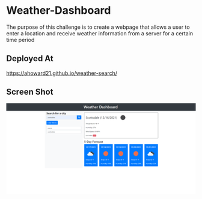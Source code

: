 # Weather-Dashboard
The purpose of this challenge is to create a webpage that allows a user to enter a location and receive weather information from a server for a certain time period

## Deployed At
https://ahoward21.github.io/weather-search/

## Screen Shot
![Screen Shot](./assets/images/Screenshot.png)